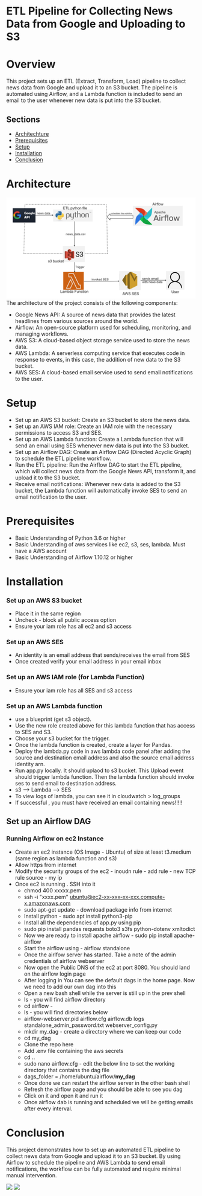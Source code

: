 # ETL Pipeline for Collecting News Data from Google and Uploading to S3
# Overview
This project sets up an ETL (Extract, Transform, Load) pipeline to collect news data from Google and upload it to an S3 bucket. The pipeline is automated using Airflow, and a Lambda function is included to send an email to the user whenever new data is put into the S3 bucket.
## Sections
- [Architechture](#Architechture)
- [Prerequisites](#Prerequisites)
- [Setup](#Setup)
- [Installation](#Installation)
- [Conclusion](#Conclusion)

# Architecture
![arch_diagram](./acrchtecture.PNG)
The architecture of the project consists of the following components:
* Google News API: A source of news data that provides the latest headlines from various sources around the world.
* Airflow: An open-source platform used for scheduling, monitoring, and managing workflows.
* AWS S3: A cloud-based object storage service used to store the news data.
* AWS Lambda: A serverless computing service that executes code in response to events, in this case, the addition of new data to the S3 bucket.
* AWS SES: A cloud-based email service used to send email notifications to the user.
# Setup
* Set up an AWS S3 bucket: Create an S3 bucket to store the news data.
* Set up an AWS IAM role: Create an IAM role with the necessary permissions to access S3 and SES.
* Set up an AWS Lambda function: Create a Lambda function that will send an email using SES whenever new data is put into the S3 bucket.
* Set up an Airflow DAG: Create an Airflow DAG (Directed Acyclic Graph) to schedule the ETL pipeline workflow.
* Run the ETL pipeline: Run the Airflow DAG to start the ETL pipeline, which will collect news data from the Google News API, transform it, and upload it to the S3 bucket.
* Receive email notifications: Whenever new data is added to the S3 bucket, the Lambda function will automatically invoke SES to send an email notification to the user.
# Prerequisites
* Basic Understanding of Python 3.6 or higher
* Basic Understanding of aws services like ec2, s3, ses, lambda. Must have a AWS account
* Basic Understanding of Airflow 1.10.12 or higher
# Installation

### Set up an AWS S3 bucket
* Place it in the same region
* Uncheck - block all public access option
* Ensure your iam role has all ec2 and s3 access
### Set up an AWS SES
* An identity is an email address that sends/receives the email from SES
* Once created verify your email address in your email inbox
### Set up an AWS IAM role (for Lambda Function)
* Ensure your iam role has all SES and s3 access
### Set up an AWS Lambda function
* use a blueprint (get s3 object).
* Use the new role created above for this lambda function that has access to SES and S3.
* Choose your s3 bucket for the trigger.
* Once the lambda function is created, create a layer for Pandas.
* Deploy the lambda.py code in aws lambda code panel after adding  the source and destination email address and also the source email address identity arn.
* Run app.py locally. It should uplaod to s3 bucket. This Upload event should trigger lambda function. Then the lambda function should invoke ses to send email to destination address.
* s3 --> Lambda --> SES
* To view logs of lambda, you can see it in cloudwatch > log_groups
* If successful , you must have received an email containing news!!!!!
## Set up an Airflow DAG
### Running Airflow on ec2 Instance 
* Create an ec2 instance (OS Image - Ubuntu) of size at least t3.medium (same region as lambda function and s3)
* Allow https from internet
* Modify the security groups of the ec2 - inoudn rule - add rule - new TCP rule source - my ip
* Once ec2 is running . SSH into it 
  * chmod 400 xxxxx.pem
  * ssh -i "xxxx.pem" ubuntu@ec2-xx-xxx-xx-xxx.compute-x.amazonaws.com
  * sudo apt-get update - download package info from internet
  * Install python - sudo apt install python3-pip
  * Install all the dependencies of app.py using pip
  * sudo pip install pandas requests boto3 s3fs python-dotenv xmltodict
  * Now we are ready to install apache airflow - sudo pip install apache-airflow
  * Start the airflow using - airflow standalone
  * Once the airlfow server has started. Take a note of the admin credentials of airflow webserver
  * Now open the Public DNS of the ec2 at port 8080. You should land on the airflow login page
  * After logging in You can see the default dags in the home page. Now we need to add our own dag into this
  * Open a new bash shell while the server is still up in the prev shell
  * ls -  you will find airflow directory
  * cd airflow - 
  * ls - you will find directories below
  * airflow-webserver.pid  airflow.cfg  airflow.db  logs  standalone_admin_password.txt  webserver_config.py
  * mkdir my_dag - create a directory where we can keep our code
  * cd my_dag
  * Clone the repo here
  * Add .env file containing the aws secrets
  * cd ..
  * sudo nano airflow.cfg - edit the below line to set the working directory that contains the dag file
  * dags_folder = /home/ubuntu/airflow/**my_dag**
  * Once done we can restart the airflow server in the other bash shell
  * Refresh the airflow page and you should be able to see you dag
  * Click on it and open it and run it
  * Once airflow dab is running and scheduled we will be getting emails after every interval.

# Conclusion
This project demonstrates how to set up an automated ETL pipeline to collect news data from Google and upload it to an S3 bucket. By using Airflow to schedule the pipeline and AWS Lambda to send email notifications, the workflow can be fully automated and require minimal manual intervention.





<img height="180em" src="https://github-readme-stats.vercel.app/api?username=eminent02&show_icons=true&hide_border=true&&count_private=true&include_all_commits=true" />
<img height="300em" src="https://github-readme-stats.vercel.app/api/top-langs/?username=eminent02&langs_count=5&theme=tokyonight" />
